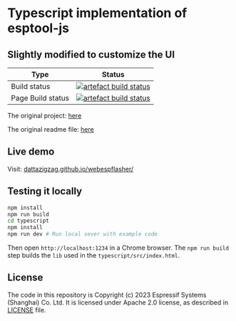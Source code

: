 # Typescript implementation of esptool-js

## Slightly modified to customize the UI

| Type | Status |
|------|---------|
| Build status | [![artefact build status](https://github.com/dattasaurabh82/webespflasher/actions/workflows/ci.yml/badge.svg)](https://github.com/dattasaurabh82/webespflasher/actions/workflows/ci.yml) |
| Page Build status | [![artefact build status](https://github.com/dattasaurabh82/webespflasher/actions/workflows/pages.yml/badge.svg)](https://github.com/dattasaurabh82/webespflasher/actions/workflows/pages.yml) |

The original project: [here](https://github.com/espressif/esptool-js/tree/main)

The original readme file: [here](README_orig.md)

## Live demo

Visit: [dattazigzag.github.io/webespflasher/](https://dattazigzag.github.io/webespflasher/)

## Testing it locally

```sh
npm install
npm run build
cd typescript
npm install
npm run dev # Run local sever with example code
```

Then open `http://localhost:1234` in a Chrome browser. The `npm run build` step builds the `lib` used in the `typescript/src/index.html`.

## License

The code in this repository is Copyright (c) 2023 Espressif Systems (Shanghai) Co. Ltd. It is licensed under Apache 2.0 license, as described in [LICENSE](LICENSE) file.
